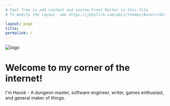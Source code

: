 ```yaml
---
# Feel free to add content and custom Front Matter to this file.
# To modify the layout, see https://jekyllrb.com/docs/themes/#overriding-theme-defaults

layout: page
title:
permalink: /
---
```


<div class="havok-design-homepage">
  <img
    class="havok-design-logo"
    src="{{'/assets/img/logo.png' | relative_url }}"
    alt="logo"/>
  <h1>
    Welcome to my corner of the internet!
  </h1>
  <p>
    I'm Havok - A dungeon master, software engineer, writer, games enthusiast, and general maker of things.
  </p>
</div>